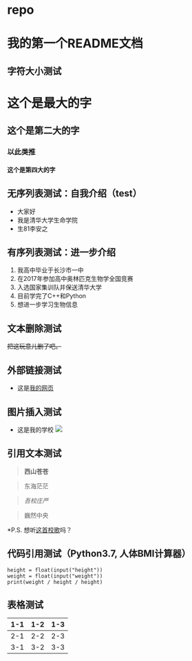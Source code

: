 # repo

# 我的第一个README文档

## 字符大小测试
# 这个是最大的字
## 这个是第二大的字
### 以此类推
#### 这个是第四大的字


## 无序列表测试：自我介绍（test）
- 大家好
- 我是清华大学生命学院
- 生81李安之

## 有序列表测试：进一步介绍
1. 我高中毕业于长沙市一中
2. 在2017年参加高中奥林匹克生物学全国竞赛
3. 入选国家集训队并保送清华大学
4. 目前学完了C++和Python
5. 想进一步学习生物信息

## 文本删除测试

~~把这玩意儿删了吧。~~

## 外部链接测试
- 这是[我的网页](https://cassiusli.github.io/)

## 图片插入测试
- 这是我的学校
![](https://timgsa.baidu.com/timg?image&quality=80&size=b9999_10000&sec=1568040465226&di=9e33e8cadfe2bfd0f444947fa06676b4&imgtype=0&src=http%3A%2F%2Fn.sinaimg.cn%2Fsinacn%2Fw640h459%2F20171201%2F191c-fypikwt2176118.jpg)

## 引用文本测试
> **西山苍苍**

> 东海茫茫

> *吾校庄严*

> 巍然中央

*P.S. 想听[这首校歌](http://www.kugou.com/song/g02cf1b.html?frombaidu#hash=26957DE2CB597410F26964BFF13ED448&album_id=0)吗？

## 代码引用测试（Python3.7, 人体BMI计算器）
```
height = float(input("height"))
weight = float(input("weight"))
print(weight / height / height)
```

## 表格测试
| 1-1 | 1-2 | 1-3 |
| --- |:---:| ---:|
| 2-1 | 2-2 | 2-3 |
| 3-1 | 3-2 | 3-3 |
